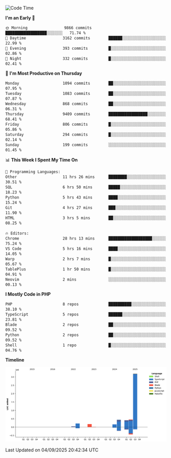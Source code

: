 <!--START_SECTION:waka-->
![Code Time](http://img.shields.io/badge/Code%20Time-4%2C107%20hrs%2041%20mins-blue)

**I'm an Early 🐤** 

```text
🌞 Morning                9866 commits        ██████████████████░░░░░░░   71.74 % 
🌆 Daytime                3162 commits        ██████░░░░░░░░░░░░░░░░░░░   22.99 % 
🌃 Evening                393 commits         █░░░░░░░░░░░░░░░░░░░░░░░░   02.86 % 
🌙 Night                  332 commits         █░░░░░░░░░░░░░░░░░░░░░░░░   02.41 % 
```
📅 **I'm Most Productive on Thursday** 

```text
Monday                   1094 commits        ██░░░░░░░░░░░░░░░░░░░░░░░   07.95 % 
Tuesday                  1083 commits        ██░░░░░░░░░░░░░░░░░░░░░░░   07.87 % 
Wednesday                868 commits         ██░░░░░░░░░░░░░░░░░░░░░░░   06.31 % 
Thursday                 9409 commits        █████████████████░░░░░░░░   68.41 % 
Friday                   806 commits         █░░░░░░░░░░░░░░░░░░░░░░░░   05.86 % 
Saturday                 294 commits         █░░░░░░░░░░░░░░░░░░░░░░░░   02.14 % 
Sunday                   199 commits         ░░░░░░░░░░░░░░░░░░░░░░░░░   01.45 % 
```


📊 **This Week I Spent My Time On** 

```text
💬 Programming Languages: 
Other                    11 hrs 26 mins      ████████░░░░░░░░░░░░░░░░░   30.51 % 
SQL                      6 hrs 50 mins       █████░░░░░░░░░░░░░░░░░░░░   18.23 % 
Python                   5 hrs 43 mins       ████░░░░░░░░░░░░░░░░░░░░░   15.24 % 
Git                      4 hrs 27 mins       ███░░░░░░░░░░░░░░░░░░░░░░   11.90 % 
HTML                     3 hrs 5 mins        ██░░░░░░░░░░░░░░░░░░░░░░░   08.25 % 

🔥 Editors: 
Chrome                   28 hrs 13 mins      ███████████████████░░░░░░   75.24 % 
VS Code                  5 hrs 16 mins       ████░░░░░░░░░░░░░░░░░░░░░   14.05 % 
Warp                     2 hrs 7 mins        █░░░░░░░░░░░░░░░░░░░░░░░░   05.67 % 
TablePlus                1 hr 50 mins        █░░░░░░░░░░░░░░░░░░░░░░░░   04.91 % 
Neovim                   2 mins              ░░░░░░░░░░░░░░░░░░░░░░░░░   00.13 % 
```

**I Mostly Code in PHP** 

```text
PHP                      8 repos             ██████████░░░░░░░░░░░░░░░   38.10 % 
TypeScript               5 repos             ██████░░░░░░░░░░░░░░░░░░░   23.81 % 
Blade                    2 repos             ██░░░░░░░░░░░░░░░░░░░░░░░   09.52 % 
Python                   2 repos             ██░░░░░░░░░░░░░░░░░░░░░░░   09.52 % 
Shell                    1 repo              █░░░░░░░░░░░░░░░░░░░░░░░░   04.76 % 
```



**Timeline**

![Lines of Code chart](https://raw.githubusercontent.com/abrahamgreyson/abrahamgreyson/main/assets/bar_graph.png)


 Last Updated on 04/09/2025 20:42:34 UTC
<!--END_SECTION:waka-->
